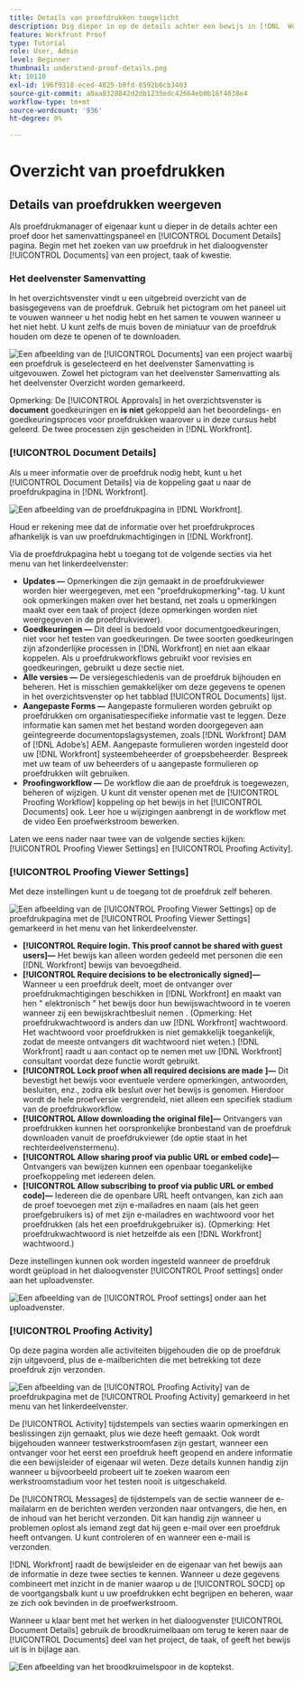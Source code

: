 ```yaml
---
title: Details van proefdrukken toegelicht
description: Dig dieper in op de details achter een bewijs in [!DNL  Workfront] via het overzichtsvenster en [!UICONTROL Document Details] pagina.
feature: Workfront Proof
type: Tutorial
role: User, Admin
level: Beginner
thumbnail: understand-proof-details.png
kt: 10110
exl-id: 196f9318-eced-4825-b0fd-8592b6cb3403
source-git-commit: a0aa8328842d2db1235edc42664eb0b18f4038e4
workflow-type: tm+mt
source-wordcount: '936'
ht-degree: 0%

---
```


# Overzicht van proefdrukken

## Details van proefdrukken weergeven

Als proefdrukmanager of eigenaar kunt u dieper in de details achter een proef door het samenvattingspaneel en [!UICONTROL Document Details] pagina. Begin met het zoeken van uw proefdruk in het dialoogvenster [!UICONTROL Documents] van een project, taak of kwestie.

### Het deelvenster Samenvatting

In het overzichtsvenster vindt u een uitgebreid overzicht van de basisgegevens van de proefdruk. Gebruik het pictogram om het paneel uit te vouwen wanneer u het nodig hebt en het samen te vouwen wanneer u het niet hebt. U kunt zelfs de muis boven de miniatuur van de proefdruk houden om deze te openen of te downloaden.

![Een afbeelding van de [!UICONTROL Documents] van een project waarbij een proefdruk is geselecteerd en het deelvenster Samenvatting is uitgevouwen. Zowel het pictogram van het deelvenster Samenvatting als het deelvenster Overzicht worden gemarkeerd.](assets/document-summary.png)

Opmerking: De [!UICONTROL Approvals] in het overzichtsvenster is **document** goedkeuringen en **is niet** gekoppeld aan het beoordelings- en goedkeuringsproces voor proefdrukken waarover u in deze cursus hebt geleerd. De twee processen zijn gescheiden in [!DNL Workfront].

### [!UICONTROL Document Details]

Als u meer informatie over de proefdruk nodig hebt, kunt u het [!UICONTROL Document Details] via de koppeling gaat u naar de proefdrukpagina in [!DNL Workfront].

![Een afbeelding van de proefdrukpagina in [!DNL  Workfront].](assets/document-details.png)

Houd er rekening mee dat de informatie over het proefdrukproces afhankelijk is van uw proefdrukmachtigingen in [!DNL Workfront].

Via de proefdrukpagina hebt u toegang tot de volgende secties via het menu van het linkerdeelvenster:

* **Updates —** Opmerkingen die zijn gemaakt in de proefdrukviewer worden hier weergegeven, met een &quot;proefdrukopmerking&quot;-tag. U kunt ook opmerkingen maken over het bestand, net zoals u opmerkingen maakt over een taak of project (deze opmerkingen worden niet weergegeven in de proefdrukviewer).
* **Goedkeuringen —** Dit deel is bedoeld voor documentgoedkeuringen, niet voor het testen van goedkeuringen. De twee soorten goedkeuringen zijn afzonderlijke processen in [!DNL Workfront] en niet aan elkaar koppelen. Als u proefdrukworkflows gebruikt voor revisies en goedkeuringen, gebruikt u deze sectie niet.
* **Alle versies —** De versiegeschiedenis van de proefdruk bijhouden en beheren. Het is misschien gemakkelijker om deze gegevens te openen in het overzichtsvenster op het tabblad [!UICONTROL Documents] lijst.
* **Aangepaste Forms —** Aangepaste formulieren worden gebruikt op proefdrukken om organisatiespecifieke informatie vast te leggen. Deze informatie kan samen met het bestand worden doorgegeven aan geïntegreerde documentopslagsystemen, zoals [!DNL Workfront] DAM of [!DNL Adobe’s] AEM. Aangepaste formulieren worden ingesteld door uw [!DNL Workfront] systeembeheerder of groepsbeheerder. Bespreek met uw team of uw beheerders of u aangepaste formulieren op proefdrukken wilt gebruiken.
* **Proofingworkflow —** De workflow die aan de proefdruk is toegewezen, beheren of wijzigen. U kunt dit venster openen met de [!UICONTROL Proofing Workflow] koppeling op het bewijs in het [!UICONTROL Documents] ook. Leer hoe u wijzigingen aanbrengt in de workflow met de video Een proefwerkstroom bewerken.

Laten we eens nader naar twee van de volgende secties kijken: [!UICONTROL Proofing Viewer Settings] en [!UICONTROL Proofing Activity].

### [!UICONTROL Proofing Viewer Settings]

Met deze instellingen kunt u de toegang tot de proefdruk zelf beheren.

![Een afbeelding van de [!UICONTROL Proofing Viewer Settings] op de proefdrukpagina met de [!UICONTROL Proofing Viewer Settings] gemarkeerd in het menu van het linkerdeelvenster.](assets/proofing-settings-on-details-page.png)

* **[!UICONTROL Require login. This proof cannot be shared with guest users]—** Het bewijs kan alleen worden gedeeld met personen die een [!DNL Workfront] bewijs van bevoegdheid.
* **[!UICONTROL Require decisions to be electronically signed]—** Wanneer u een proefdruk deelt, moet de ontvanger over proefdrukmachtigingen beschikken in [!DNL Workfront] en maakt van hen &quot; elektronisch &quot; het bewijs door hun bewijswachtwoord in te voeren wanneer zij een bewijskrachtbesluit nemen . (Opmerking: Het proefdrukwachtwoord is anders dan uw [!DNL Workfront] wachtwoord. Het wachtwoord voor proefdrukken is niet gemakkelijk toegankelijk, zodat de meeste ontvangers dit wachtwoord niet weten.) [!DNL Workfront] raadt u aan contact op te nemen met uw [!DNL Workfront] consultant voordat deze functie wordt gebruikt.
* **[!UICONTROL Lock proof when all required decisions are made ]—** Dit bevestigt het bewijs voor eventuele verdere opmerkingen, antwoorden, besluiten, enz., zodra elk besluit over het bewijs is genomen. Hierdoor wordt de hele proefversie vergrendeld, niet alleen een specifiek stadium van de proefdrukworkflow.
* **[!UICONTROL Allow downloading the original file]—** Ontvangers van proefdrukken kunnen het oorspronkelijke bronbestand van de proefdruk downloaden vanuit de proefdrukviewer (de optie staat in het rechterdeelvenstermenu).
* **[!UICONTROL Allow sharing proof via public URL or embed code]—** Ontvangers van bewijzen kunnen een openbaar toegankelijke proefkoppeling met iedereen delen.
* **[!UICONTROL Allow subscribing to proof via public URL or embed code]—** Iedereen die de openbare URL heeft ontvangen, kan zich aan de proef toevoegen met zijn e-mailadres en naam (als het geen proefgebruikers is) of met zijn e-mailadres en wachtwoord voor het proefdrukken (als het een proefdrukgebruiker is). (Opmerking: Het proefdrukwachtwoord is niet hetzelfde als een [!DNL Workfront] wachtwoord.)

Deze instellingen kunnen ook worden ingesteld wanneer de proefdruk wordt geüpload in het dialoogvenster [!UICONTROL Proof settings] onder aan het uploadvenster.

![Een afbeelding van de [!UICONTROL Proof settings] onder aan het uploadvenster.](assets/proof-settings-on-upload-page.png)

### [!UICONTROL Proofing Activity]

Op deze pagina worden alle activiteiten bijgehouden die op de proefdruk zijn uitgevoerd, plus de e-mailberichten die met betrekking tot deze proefdruk zijn verzonden.

![Een afbeelding van de [!UICONTROL Proofing Activity] van de proefdrukpagina met de [!UICONTROL Proofing Activity] gemarkeerd in het menu van het linkerdeelvenster.](assets/proofing-activity-in-details.png)

De [!UICONTROL Activity] tijdstempels van secties waarin opmerkingen en beslissingen zijn gemaakt, plus wie deze heeft gemaakt. Ook wordt bijgehouden wanneer testwerkstroomfasen zijn gestart, wanneer een ontvanger voor het eerst een proefdruk heeft geopend en andere informatie die een bewijsleider of eigenaar wil weten. Deze details kunnen handig zijn wanneer u bijvoorbeeld probeert uit te zoeken waarom een werkstroomstadium voor het testen nooit is uitgeschakeld.

De [!UICONTROL Messages] de tijdstempels van de sectie wanneer de e-mailalarm en de berichten werden verzonden naar ontvangers, die hen, en de inhoud van het bericht verzonden. Dit kan handig zijn wanneer u problemen oplost als iemand zegt dat hij geen e-mail over een proefdruk heeft ontvangen. U kunt controleren of en wanneer een e-mail is verzonden.

[!DNL Workfront] raadt de bewijsleider en de eigenaar van het bewijs aan de informatie in deze twee secties te kennen. Wanneer u deze gegevens combineert met inzicht in de manier waarop u de [!UICONTROL SOCD] op de voortgangsbalk kunt u uw proefdrukken echt begrijpen en beheren, waar ze zich ook bevinden in de proefwerkstroom.

Wanneer u klaar bent met het werken in het dialoogvenster [!UICONTROL Document Details] gebruik de broodkruimelbaan om terug te keren naar de [!UICONTROL Documents] deel van het project, de taak, of geeft het bewijs uit is in bijlage aan.

![Een afbeelding van het broodkruimelspoor in de koptekst.](assets/proof-breadcrumb.png)

<!--
#### Learn more
* [!UICONTROL Document details] overview
* Add a custom form to a document
* Request document approvals
* Summary for documents overview
* View activity on a proof within [!DNL Workfront]
-->
